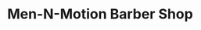 ---
title: "Men-N-Motion Barber Shop"
url: /baltimore/men-n-motion-barber-shop/
shop: hairdresser
---